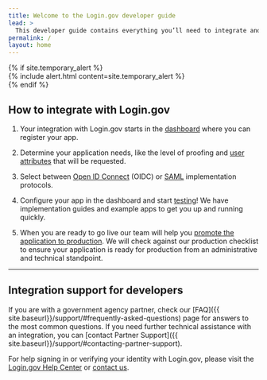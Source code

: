 ```yaml
---
title: Welcome to the Login.gov developer guide
lead: >
  This developer guide contains everything you’ll need to integrate and deploy your application with Login.gov.
permalink: /
layout: home
---
```


<div class="grid-container">
  <div class="desktop:grid-col-9 desktop:grid-offset-2 mobile:grid-col-auto mobile:padding-2">
    {% if site.temporary_alert %}
    <section class="usa-section" markdown="1">  
        {% include alert.html content=site.temporary_alert %}
    </section>
    {% endif %}
    <h2 class='margin-top-4'>How to integrate with Login.gov</h2>
    <ol class="usa-process-list usa-prose margin-bottom-4">
      <li class="usa-process-list__item">
        <p>
          Your integration with Login.gov starts in the <a href="{{ site.baseurl }}/testing/#using-the-sandbox" class="usa-link">dashboard</a> where you can register your app.
        </p>
      </li>
      <li class="usa-process-list__item">
        <p>
          Determine your application needs, like the level of proofing and <a href="{% link _pages/attributes.md %}" class="usa-link">user attributes</a> that will be requested.
        </p>
      </li>
      <li class="usa-process-list__item">
        <p>
          Select between <a href="{% link _pages/oidc/getting-started.md %}" class="usa-link">Open ID Connect</a> (OIDC) or <a href="{% link _pages/saml/getting-started.md %}" class="usa-link">SAML</a> implementation protocols.
        </p>
      </li>
      <li class="usa-process-list__item">
        <p>
          Configure your app in the dashboard and start <a href="{% link _pages/testing.md %}" class="usa-link">testing</a>! We have implementation guides and example apps to get you up and running quickly.
        </p>
      </li>
      <li class="usa-process-list__item">
        <p>
          When you are ready to go live our team will help you <a href="{% link _pages/production.md %}" class="usa-link">promote the application to production</a>. We will check against our production checklist to ensure your application is ready for production from an administrative and technical standpoint.
        </p>
      </li>
    </ol>
    <hr class="text-primary-light border-solid measure-5 margin-x-0">
    <section class="usa-section usa-prose padding-top-5">
      <h2>Integration support for developers</h2>
      <p class="measure-5 margin-x-0" markdown="1">
        If you are with a government agency partner, check our [FAQ]({{ site.baseurl}}/support/#frequently-asked-questions) page for answers to the most common questions. If you need further technical assistance with an integration, you can [contact Partner Support]({{ site.baseurl}}/support/#contacting-partner-support).
      </p>
      <p class="measure-5 margin-x-0">
        For help signing in or verifying your identity with Login.gov, please visit the <a href="https://login.gov/help/" class="usa-link">Login.gov Help Center</a> or <a href="https://login.gov/contact/" class="usa-link">contact us</a>.
      </p>
    </section>
  </div>
</div>
